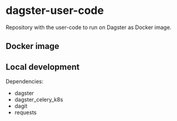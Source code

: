 # dagster-user-code
Repository with the user-code to run on Dagster as Docker image.

## Docker image

## Local development

Dependencies:

- dagster
- dagster_celery_k8s
- dagit
- requests